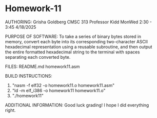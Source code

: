 # Homework-11

AUTHORING: Grisha Goldberg CMSC 313 Professor Kidd MonWed 2:30 - 3:45 4/18/2025

PURPOSE OF SOFTWARE: To take a series of binary bytes stored in memory, convert each byte into its corresponding two-character ASCII hexadecimal representation using a reusable subroutine, and then output the entire formatted hexadecimal string to the terminal with spaces separating each converted byte.

FILES: README.md homework11.asm

BUILD INSTRUCTIONS:
1. "nasm -f elf32 -o homework11.o homework11.asm"
2. "ld -m elf_i386 -o homework11 homework11.o"
3. "./homework11"

ADDITIONAL INFORMATION: Good luck grading! I hope I did everything right.
